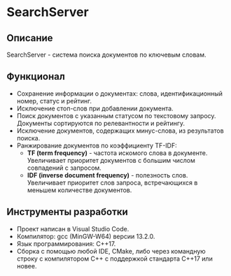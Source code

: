 # SearchServer

## Описание
SearchServer - система поиска документов по ключевым словам.

## Функционал
- Сохранение информации о документах: слова, идентификационный номер, статус и рейтинг.
- Исключение стоп-слов при добавлении документа.
- Поиск документов с указанным статусом по текстовому запросу. Документы сортируются по релевантности и рейтингу.
- Исключение документов, содержащих минус-слова, из результатов поиска.
- Ранжирование документов по коэффициенту TF-IDF:
  - **TF (term frequency)** - частота искомого слова в документе. Увеличивает приоритет документов с большим числом совпадений с запросом.
  - **IDF (inverse document frequency)** - полезность слов. Увеличивает приоритет слов запроса, встречающихся в меньшем количестве документов.

## Инструменты разработки
- Проект написан в Visual Studio Code.
- Компилятор: gcc (MinGW-W64) версии 13.2.0.
- Язык программирования: C++17.
- Сборка с помощью любой IDE, CMake, либо через командную строку с компилятором C++ с поддержкой стандарта C++17 или новее.
